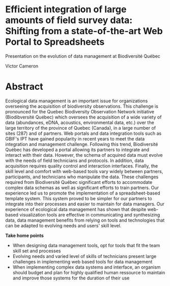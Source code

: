 # Efficient integration of large amounts of field survey data: Shifting from a state-of-the-art Web Portal to Spreadsheets
Presentation on the evolution of data management at Biodiversité Québec

Victor Cameron

# Abstract

Ecological data management is an important issue for organizations overseeing the acquisition of biodiversity observations. This challenge is pronounced for the Quebec Biodiversity Observation Network initiative (Biodibversité Québec) which oversees the acquisition of a wide variety of data (abundances, eDNA, acoustics, environmental data, etc.) over the large territory of the province of Quebec (Canada), in a large number of sites (287) and of partners. Web portals and data integration tools such as GBIF's IPT have gained popularity in recent years to meet the data integration and management challenge. Following this trend, Biodiversité Québec has developed a portal allowing its partners to integrate and interact with their data. However, the schema of acquired data must evolve with the needs of field technicians and protocols. In addition, data acquisition requires quality control and interaction interfaces. Finally, the skill level and comfort with web-based tools vary widely between partners, participants, and technicians who manipulate the data. These challenges required from Biodiversité Québec significant efforts to accommodate complex data schemas as well as significant efforts to train partners. Our experience led us to promote the implementation of a spreadsheet-based template system. This system proved to be simpler for our partners to integrate into their processes and easier to maintain for data managers. Our experience of ecological data management has shown that despite web-based visualization tools are effective in communicating and synthesizing data, data management benefits from relying on tools and technologies that can be adapted to evolving needs and users' skill level.

**Take home points** 
- When designing data management tools, opt for tools that fit the team skill set and processes
- Evolving needs and varied level of skills of technicians present large challenges in implementing web based tools for data
management
- When implementing complex data systems and interface, an organism should budget and plan for highly qualified human
ressource to maintain and improve those systems for the duration of their use 
